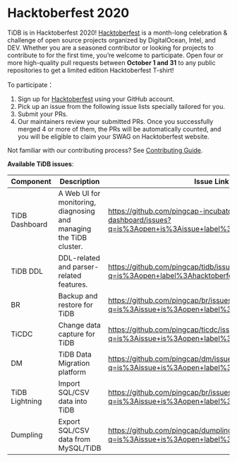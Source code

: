 # Hacktoberfest 2020

TiDB is in Hacktoberfest 2020! [Hacktoberfest](https://hacktoberfest.digitalocean.com/) is a month-long celebration & challenge of open source projects organized by DigitalOcean, Intel, and DEV. Whether you are a seasoned contributor or looking for projects to contribute to for the first time, you’re welcome to participate. Open four or more high-quality pull requests between **October 1 and 31** to any public repositories to get a limited edition Hacktoberfest T-shirt!

To participate：

1. Sign up for [Hacktoberfest](https://hacktoberfest.digitalocean.com/login) using your GitHub account.
2. Pick up an issue from the following issue lists specially tailored for you.
3. Submit your PRs.
4. Our maintainers review your submitted PRs. Once you successfully merged 4 or more of them, the PRs will be automatically counted, and you will be eligible to claim your SWAG on Hacktoberfest website.

Not familiar with our contributing process? See [Contributing Guide](../contributors/README.md).

**Available TiDB issues**:

|  Component | Description  | Issue Link   |
|---|---|---|
|  TiDB Dashboard | A Web UI for monitoring, diagnosing and managing the TiDB cluster.   | <https://github.com/pingcap-incubator/tidb-dashboard/issues?q=is%3Aopen+is%3Aissue+label%3AHacktoberfest>   |
|  TiDB DDL | DDL-related and parser-related features.  | <https://github.com/pingcap/tidb/issues?q=is%3Aopen+label%3Ahacktoberfest+label%3Asig%2FDDL>   |
| BR | Backup and restore for TiDB | <https://github.com/pingcap/br/issues?q=is%3Aissue+is%3Aopen+label%3AHacktoberfest> |
| TiCDC | Change data capture for TiDB | <https://github.com/pingcap/ticdc/issues?q=is%3Aissue+is%3Aopen+label%3AHacktoberfest> |
| DM | TiDB Data Migration platform | <https://github.com/pingcap/dm/issues?q=is%3Aissue+is%3Aopen+label%3AHacktoberfest> |
| TiDB Lightning | Import SQL/CSV data into TiDB | <https://github.com/pingcap/br/issues?q=is%3Aissue+is%3Aopen+label%3AHacktoberfest> |
| Dumpling | Export SQL/CSV data from MySQL/TiDB | <https://github.com/pingcap/dumpling/issues?q=is%3Aissue+is%3Aopen+label%3AHacktoberfest> |
 <!---Please add your issues in the table-->
